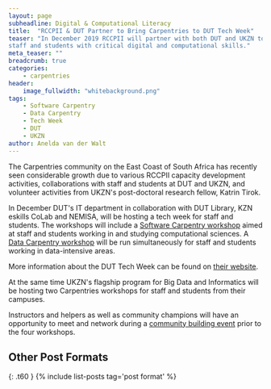 ```yaml
---
layout: page
subheadline: Digital & Computational Literacy
title:  "RCCPII & DUT Partner to Bring Carpentries to DUT Tech Week"
teaser: "In December 2019 RCCPII will partner with both DUT and UKZN to help build the regional Carpentries community and equip
staff and students with critical digital and computational skills."
meta_teaser: ""
breadcrumb: true
categories:
    - carpentries
header:
    image_fullwidth: "whitebackground.png"
tags:
    - Software Carpentry
    - Data Carpentry
    - Tech Week
    - DUT
    - UKZN
author: Anelda van der Walt
---
```

The Carpentries community on the East Coast of South Africa has recently seen considerable growth due to various RCCPII 
capacity development activities, collaborations with staff and students at DUT and UKZN, and volunteer activities from
UKZN's post-doctoral research fellow, Katrin Tirok.

In December DUT's IT department in collaboration with DUT Library, KZN eskills CoLab and NEMISA, will be hosting a tech week
for staff and students. The workshops will include a [Software Carpentry workshop](https://tenet-rccpii.github.io/2018-12-04-DUT-SWC)
aimed at staff and students working in and
studying computational sciences. A [Data Carpentry workshop](https://tenet-rccpii.github.io/2018-12-04-DUT-DC/)
will be run simultaneously for staff and students working in 
data-intensive areas.

More information about the DUT Tech Week can be found on [their website](https://www.dut.ac.za/dut-to-host-tech-week/).

At the same time UKZN's flagship program for Big Data and Informatics will be hosting two Carpentries workshops for
staff and students from their campuses.

Instructors and helpers as well as community champions will have an opportunity to meet and network during a [community building
event](https://tenet-rccpii.github.io/2018-12-03-KZN-CommunityEvent/) prior to the four workshops.


## Other Post Formats
{: .t60 }
{% include list-posts tag='post format' %}
